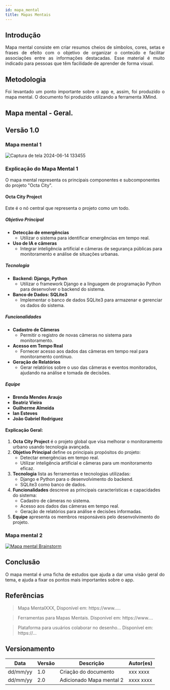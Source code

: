 ```yaml
---
id: mapa_mental
title: Mapas Mentais
---
```

 
## Introdução
 
<p align="justify">
Mapa mental consiste em criar resumos cheios de símbolos, cores, setas e frases de efeito com o objetivo de organizar o conteúdo e facilitar associações entre as informações destacadas. Esse material é muito indicado para pessoas que têm facilidade de aprender de forma visual.
</p>
 
## Metodologia
 
<p align="justify">
Foi levantado um ponto importante sobre o app e, assim, foi produzido o mapa mental. O documento foi produzido utilizando a ferramenta XMind.
</p>
 
## Mapa mental - Geral.
 
## Versão 1.0
 
### Mapa mental 1
 
![Captura de tela 2024-06-14 133455](https://github.com/beatrizsantosvieira/2024.1-Grupo-The-Back-Enders/assets/142420384/40a89538-b5e2-4f4a-8771-d83139189a54)
 
### Explicação do Mapa Mental 1
O mapa mental representa os principais componentes e subcomponentes do projeto "Octa City".

#### **Octa City Project**
Este é o nó central que representa o projeto como um todo.

##### **Objetivo Principal**
- **Detecção de emergências**
  - Utilizar o sistema para identificar emergências em tempo real.
- **Uso de IA e câmeras**
  - Integrar inteligência artificial e câmeras de segurança públicas para monitoramento e análise de situações urbanas.

##### **Tecnologia**
- **Backend: Django, Python**
  - Utilizar o framework Django e a linguagem de programação Python para desenvolver o backend do sistema.
- **Banco de Dados: SQLite3**
  - Implementar o banco de dados SQLite3 para armazenar e gerenciar os dados do sistema.

##### **Funcionalidades**
- **Cadastro de Câmeras**
  - Permitir o registro de novas câmeras no sistema para monitoramento.
- **Acesso em Tempo Real**
  - Fornecer acesso aos dados das câmeras em tempo real para monitoramento contínuo.
- **Geração de Relatórios**
  - Gerar relatórios sobre o uso das câmeras e eventos monitorados, ajudando na análise e tomada de decisões.

##### **Equipe**
- **Brenda Mendes Araujo**
- **Beatriz Vieira**
- **Guilherme Almeida**
- **Ian Esteves**
- **João Gabriel Rodriguez**

#### Explicação Geral:
1. **Octa City Project** é o projeto global que visa melhorar o monitoramento urbano usando tecnologia avançada.
2. **Objetivo Principal** define os principais propósitos do projeto:
   - Detectar emergências em tempo real.
   - Utilizar inteligência artificial e câmeras para um monitoramento eficaz.
3. **Tecnologia** lista as ferramentas e tecnologias utilizadas:
   - Django e Python para o desenvolvimento do backend.
   - SQLite3 como banco de dados.
4. **Funcionalidades** descreve as principais características e capacidades do sistema:
   - Cadastro de câmeras no sistema.
   - Acesso aos dados das câmeras em tempo real.
   - Geração de relatórios para análise e decisões informadas.
5. **Equipe** apresenta os membros responsáveis pelo desenvolvimento do projeto.

### Mapa mental 2
 
[![Mapa mental Brainstorm](../assets/Mapas_mentais/...png)](assets/Mapas_mentais/....png)
 
## Conclusão
 
<p align="justify">
O mapa mental é uma ficha de estudos que ajuda a dar uma visão geral do tema, e ajuda a fixar os pontos mais importantes sobre o app.
</p>
 
## Referências
> Mapa MentalXXX, Disponível em: https://www.....
 
> Ferramentas para Mapas Mentais. Disponível em: https://www....
 
> Plataforma para usuários colaborar no desenho... Disponível em: https://...
 
## Versionamento
| Data     | Versão | Descrição             | Autor(es)               |
|----------|--------|-----------------------|-------------------------|
| dd/mm/yy | 1.0    | Criação do documento  | xxx xxxx                |
| dd/mm/yy | 2.0    | Adicionado Mapa mental 2 | xxxx xxxx |
